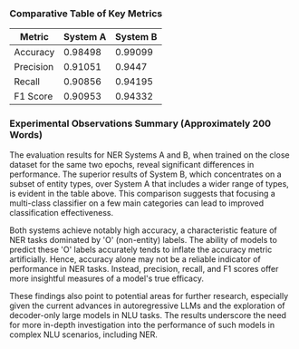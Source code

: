 ### Comparative Table of Key Metrics

| Metric      | System A  | System B  |
|-------------|-----------|-----------|
| Accuracy    | 0.98498   | 0.99099   |
| Precision   | 0.91051   | 0.9447    |
| Recall      | 0.90856   | 0.94195   |
| F1 Score    | 0.90953   | 0.94332   |

### Experimental Observations Summary (Approximately 200 Words)

The evaluation results for NER Systems A and B, when trained on the close dataset for the same two epochs, reveal significant differences in performance. The superior results of System B, which concentrates on a subset of entity types, over System A that includes a wider range of types, is evident in the table above. This comparison suggests that focusing a multi-class classifier on a few main categories can lead to improved classification effectiveness.

Both systems achieve notably high accuracy, a characteristic feature of NER tasks dominated by 'O' (non-entity) labels. The ability of models to predict these 'O' labels accurately tends to inflate the accuracy metric artificially. Hence, accuracy alone may not be a reliable indicator of performance in NER tasks. Instead, precision, recall, and F1 scores offer more insightful measures of a model's true efficacy.

These findings also point to potential areas for further research, especially given the current advances in autoregressive LLMs and the exploration of decoder-only large models in NLU tasks. The results underscore the need for more in-depth investigation into the performance of such models in complex NLU scenarios, including NER.
